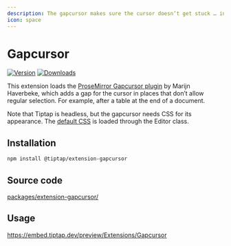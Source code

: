 ```yaml
---
description: The gapcursor makes sure the cursor doesn’t get stuck … in a gap.
icon: space
---
```


# Gapcursor

[![Version](https://img.shields.io/npm/v/@tiptap/extension-gapcursor.svg?label=version)](https://www.npmjs.com/package/@tiptap/extension-gapcursor)
[![Downloads](https://img.shields.io/npm/dm/@tiptap/extension-gapcursor.svg)](https://npmcharts.com/compare/@tiptap/extension-gapcursor?minimal=true)

This extension loads the [ProseMirror Gapcursor plugin](https://github.com/ProseMirror/prosemirror-gapcursor) by Marijn Haverbeke, which adds a gap for the cursor in places that don’t allow regular selection. For example, after a table at the end of a document.

Note that Tiptap is headless, but the gapcursor needs CSS for its appearance. The [default CSS](https://github.com/ueberdosis/tiptap/tree/main/packages/core/src/style.ts) is loaded through the Editor class.

## Installation

```bash
npm install @tiptap/extension-gapcursor
```

## Source code

[packages/extension-gapcursor/](https://github.com/ueberdosis/tiptap/blob/main/packages/extension-gapcursor/)

## Usage

https://embed.tiptap.dev/preview/Extensions/Gapcursor
